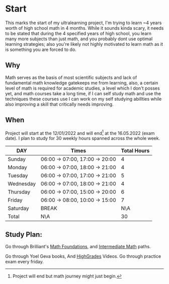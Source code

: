 # Start
This marks the start of my ultralearning project, I'm trying to learn ~4 years worth of high school math in 4 months. While it sounds kinda scary, it needs to be stated that during the 4 specified years of high school, you learn many more subjects than just math, and you probably dont use optimal learning strategies; also you're likely not highly motivated to learn math as it is something you are forced to do.

## Why
Math serves as the basis of most scientific subjects and lack of fundamental math knowledge gatekeeps me from learning, also, a certain level of math is required for academic studies, a level which I don't posses yet, and math courses take a long time, if I can self study math and use the techniques these courses use I can work on my self studying abillties while also improving a skill that critically needs improving.

## When
Project will start at the 12/01/2022 and will end[^1] at the 16.05.2022 (exam date).
I plan to study for 30 weekly hours spanned across the whole week.

| DAY         | Times                   | Total Hours| 
| ----------- | -----------             | -----------|
| Sunday      | 06:00 -> 07:00, 17:00 -> 20:00|    4   |
| Monday   | 06:00 -> 07:00, 18:00 -> 21:00        | 4 |
| Tuesday   | 06:00 -> 07:00, 17:00 -> 21:00 | 5 |
| Wednesday |  06:00 -> 07:00, 18:00 -> 21:00 | 4 |
| Thursday | 06:00 -> 07:00, 15:00 -> 20:00 | 6 |
| Friday | 06:00 -> 08:00, 10:00 -> 15:00 | 7 |
| Saturday| BREAK | N\A |
| Total| N\A | 30|

[^1]: Project will end but math journey might just begin.

## Study Plan:
Go through Brilliant's [Math Foundations](https://brilliant.org/paths/math-foundations/), and [Intermediate Math](https://brilliant.org/paths/intermediate-math/) paths.

Go through Yoel Geva books, And [HighGrades](https://highgrades.co.il/) Videos.
Go through practice exam every friday.


